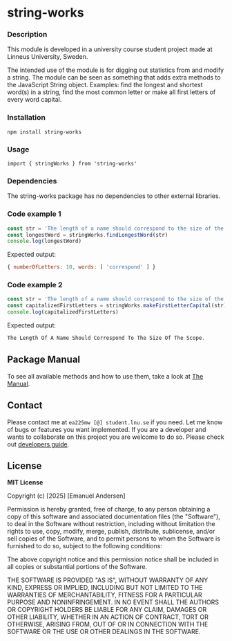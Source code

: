 # string-works

### Description
This module is developed in a university course student project made at Linneus University, Sweden.

The intended use of the module is for digging out statistics from and modify a string. The module can be seen as something that adds extra methods to the JavaScript String object. Examples: find the longest and shortest word(s) in a string, find the most common letter or make all first letters of every word capital.

### Installation

`npm install string-works`

### Usage

`import { stringWorks } from 'string-works'`

### Dependencies
The string-works package has no dependencies to other external libraries.

### Code example 1

```javascript
const str = 'The length of a name should correspond to the size of the scope.'
const longestWord = stringWorks.findLongestWord(str)
console.log(longestWord)
```
Expected output:
```javascript
{ numberOfLetters: 10, words: [ 'correspond' ] }
```

### Code example 2

```javascript
const str = 'The length of a name should correspond to the size of the scope.'
const capitalizedFirstLetters = stringWorks.makeFirstLetterCapital(str)
console.log(capitalizedFirstLetters)
```
Expected output:
```javascript
The Length Of A Name Should Correspond To The Size Of The Scope.
```

## Package Manual

To see all available methods and how to use them, take a look at [The Manual](manual.md).

## Contact
Please contact me at `ea225mw [@] student.lnu.se` if you need. Let me know of bugs or features you want implemented. If you are a developer and wants to collaborate on this project you are welcome to do so. Please check out [developers guide](developer.md).

## License

**MIT License**

Copyright (c) [2025] [Emanuel Andersen]

Permission is hereby granted, free of charge, to any person obtaining a copy
of this software and associated documentation files (the "Software"), to deal
in the Software without restriction, including without limitation the rights
to use, copy, modify, merge, publish, distribute, sublicense, and/or sell
copies of the Software, and to permit persons to whom the Software is
furnished to do so, subject to the following conditions:

The above copyright notice and this permission notice shall be included in all
copies or substantial portions of the Software.

THE SOFTWARE IS PROVIDED "AS IS", WITHOUT WARRANTY OF ANY KIND, EXPRESS OR
IMPLIED, INCLUDING BUT NOT LIMITED TO THE WARRANTIES OF MERCHANTABILITY,
FITNESS FOR A PARTICULAR PURPOSE AND NONINFRINGEMENT. IN NO EVENT SHALL THE
AUTHORS OR COPYRIGHT HOLDERS BE LIABLE FOR ANY CLAIM, DAMAGES OR OTHER
LIABILITY, WHETHER IN AN ACTION OF CONTRACT, TORT OR OTHERWISE, ARISING FROM,
OUT OF OR IN CONNECTION WITH THE SOFTWARE OR THE USE OR OTHER DEALINGS IN THE
SOFTWARE.